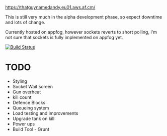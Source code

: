 https://thatguynamedandy.eu01.aws.af.cm/

This is still very much in the alpha development phase, so expect downtime and lots of change.

Currently hosted on appfog, however sockets reverts to short polling, I'm not sure that sockets is fully implemented on appfog yet.

[![Build Status](https://travis-ci.org/thatguynamedandy/playground.png)](https://travis-ci.org/thatguynamedandy/playground)

TODO
====
* Styling
* Socket Wait screen
* Gun overheat
* kill count
* Defence Blocks
* Queueing system
* Load testing and improvements
* Upgrade tank on kill
* Power ups
* Build Tool - Grunt
